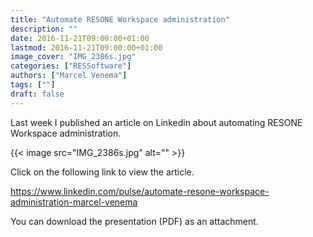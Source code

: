 ```yaml
---
title: "Automate RESONE Workspace administration"
description: ""
date: 2016-11-21T09:00:00+01:00
lastmod: 2016-11-21T09:00:00+01:00
image_cover: "IMG_2386s.jpg"
categories: ["RESSoftware"]
authors: ["Marcel Venema"] 
tags: [""]
draft: false
---
```


Last week I published an article on Linkedin  about automating RESONE Workspace administration.

<!--more-->
{{< image src="IMG_2386s.jpg" alt="" >}}

Click on the following link to view the article.

https://www.linkedin.com/pulse/automate-resone-workspace-administration-marcel-venema

You can download the presentation (PDF) as an attachment.

&nbsp;
